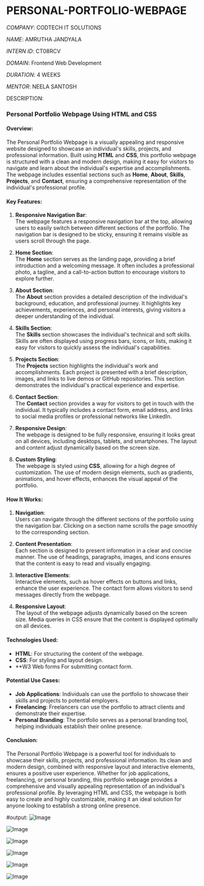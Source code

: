 # PERSONAL-PORTFOLIO-WEBPAGE

*COMPANY*: CODTECH IT SOLUTIONS

*NAME*: AMRUTHA JANDYALA

*INTERN ID*: CT08RCV

*DOMAIN*: Frontend Web Development

*DURATION*: 4 WEEKS

*MENTOR*: NEELA SANTOSH

DESCRIPTION:
### Personal Portfolio Webpage Using HTML and CSS

#### Overview:
The Personal Portfolio Webpage is a visually appealing and responsive website designed to showcase an individual's skills, projects, and professional information. Built using **HTML** and **CSS**, this portfolio webpage is structured with a clean and modern design, making it easy for visitors to navigate and learn about the individual's expertise and accomplishments. The webpage includes essential sections such as **Home**, **About**, **Skills**, **Projects**, and **Contact**, ensuring a comprehensive representation of the individual's professional profile.

#### Key Features:
1. **Responsive Navigation Bar**:  
   The webpage features a responsive navigation bar at the top, allowing users to easily switch between different sections of the portfolio. The navigation bar is designed to be sticky, ensuring it remains visible as users scroll through the page.

2. **Home Section**:  
   The **Home** section serves as the landing page, providing a brief introduction and a welcoming message. It often includes a professional photo, a tagline, and a call-to-action button to encourage visitors to explore further.

3. **About Section**:  
   The **About** section provides a detailed description of the individual's background, education, and professional journey. It highlights key achievements, experiences, and personal interests, giving visitors a deeper understanding of the individual.

4. **Skills Section**:  
   The **Skills** section showcases the individual's technical and soft skills. Skills are often displayed using progress bars, icons, or lists, making it easy for visitors to quickly assess the individual's capabilities.

5. **Projects Section**:  
   The **Projects** section highlights the individual's work and accomplishments. Each project is presented with a brief description, images, and links to live demos or GitHub repositories. This section demonstrates the individual's practical experience and expertise.

6. **Contact Section**:  
   The **Contact** section provides a way for visitors to get in touch with the individual. It typically includes a contact form, email address, and links to social media profiles or professional networks like LinkedIn.

7. **Responsive Design**:  
   The webpage is designed to be fully responsive, ensuring it looks great on all devices, including desktops, tablets, and smartphones. The layout and content adjust dynamically based on the screen size.

8. **Custom Styling**:  
   The webpage is styled using **CSS**, allowing for a high degree of customization. The use of modern design elements, such as gradients, animations, and hover effects, enhances the visual appeal of the portfolio.

#### How It Works:
1. **Navigation**:  
   Users can navigate through the different sections of the portfolio using the navigation bar. Clicking on a section name scrolls the page smoothly to the corresponding section.

2. **Content Presentation**:  
   Each section is designed to present information in a clear and concise manner. The use of headings, paragraphs, images, and icons ensures that the content is easy to read and visually engaging.

3. **Interactive Elements**:  
   Interactive elements, such as hover effects on buttons and links, enhance the user experience. The contact form allows visitors to send messages directly from the webpage.

4. **Responsive Layout**:  
   The layout of the webpage adjusts dynamically based on the screen size. Media queries in CSS ensure that the content is displayed optimally on all devices.

#### Technologies Used:
- **HTML**: For structuring the content of the webpage.
- **CSS**: For styling and layout design.
- **W3 Web forms For submitting contact form.

#### Potential Use Cases:
- **Job Applications**: Individuals can use the portfolio to showcase their skills and projects to potential employers.
- **Freelancing**: Freelancers can use the portfolio to attract clients and demonstrate their expertise.
- **Personal Branding**: The portfolio serves as a personal branding tool, helping individuals establish their online presence.

#### Conclusion:
The Personal Portfolio Webpage is a powerful tool for individuals to showcase their skills, projects, and professional information. Its clean and modern design, combined with responsive layout and interactive elements, ensures a positive user experience. Whether for job applications, freelancing, or personal branding, this portfolio webpage provides a comprehensive and visually appealing representation of an individual's professional profile. By leveraging HTML and CSS, the webpage is both easy to create and highly customizable, making it an ideal solution for anyone looking to establish a strong online presence.

#output:
![Image](https://github.com/user-attachments/assets/2dc92adf-3116-4f49-9b43-402eaa83cb66)

![Image](https://github.com/user-attachments/assets/de23182f-6a6b-40ed-8b01-c97fb60e4902)

![Image](https://github.com/user-attachments/assets/b9bb0ba6-743f-4113-9012-a8cb9d910ae2)

![Image](https://github.com/user-attachments/assets/fa60158a-b0a5-4610-b15e-0ca02ac82ecf)

![Image](https://github.com/user-attachments/assets/052cec5e-b11b-4e10-b5b4-b2de39404989)

![Image](https://github.com/user-attachments/assets/5abedb2e-81ab-44a6-9a9a-ff944a51f02e)
